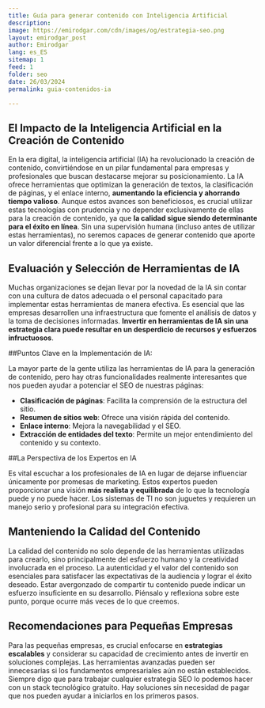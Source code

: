 ```yaml
---
title: Guía para generar contenido con Inteligencia Artificial
description: 
image: https://emirodgar.com/cdn/images/og/estrategia-seo.png
layout: emirodgar_post
author: Emirodgar
lang: es_ES
sitemap: 1
feed: 1
folder: seo
date: 26/03/2024
permalink: guia-contenidos-ia

--- 
```


## El Impacto de la Inteligencia Artificial en la Creación de Contenido

En la era digital, la inteligencia artificial (IA) ha revolucionado la creación de contenido, convirtiéndose en un pilar fundamental para empresas y profesionales que buscan destacarse mejorar su posicionamiento. La IA ofrece herramientas que optimizan la generación de textos, la clasificación de páginas, y el enlace interno, **aumentando la eficiencia y ahorrando tiempo valioso**. Aunque estos avances son beneficiosos, es crucial utilizar estas tecnologías con prudencia y no depender exclusivamente de ellas para la creación de contenido, ya que **la calidad sigue siendo determinante para el éxito en línea**. Sin una supervisión humana (incluso antes de utilizar estas herramientas), no seremos capaces de generar contenido que aporte un valor diferencial frente a lo que ya existe.

## Evaluación y Selección de Herramientas de IA

Muchas organizaciones se dejan llevar por la novedad de la IA sin contar con una cultura de datos adecuada o el personal capacitado para implementar estas herramientas de manera efectiva. Es esencial que las empresas desarrollen una infraestructura que fomente el análisis de datos y la toma de decisiones informadas. **Invertir en herramientas de IA sin una estrategia clara puede resultar en un desperdicio de recursos y esfuerzos infructuosos**.

##Puntos Clave en la Implementación de IA:

La mayor parte de la gente utiliza las herramientas de IA para la generación de contenido, pero hay otras funcionalidades realmente interesantes que nos pueden ayudar a potenciar el SEO de nuestras páginas:

- **Clasificación de páginas**: Facilita la comprensión de la estructura del sitio.
- **Resumen de sitios web**: Ofrece una visión rápida del contenido.
- **Enlace interno**: Mejora la navegabilidad y el SEO.
- **Extracción de entidades del texto**: Permite un mejor entendimiento del contenido y su contexto.

##La Perspectiva de los Expertos en IA

Es vital escuchar a los profesionales de IA en lugar de dejarse influenciar únicamente por promesas de marketing. Estos expertos pueden proporcionar una visión **más realista y equilibrada** de lo que la tecnología puede y no puede hacer. Los sistemas de TI no son juguetes y requieren un manejo serio y profesional para su integración efectiva.

## Manteniendo la Calidad del Contenido

La calidad del contenido no solo depende de las herramientas utilizadas para crearlo, sino principalmente del esfuerzo humano y la creatividad involucrada en el proceso. La autenticidad y el valor del contenido son esenciales para satisfacer las expectativas de la audiencia y lograr el éxito deseado. Estar avergonzado de compartir tu contenido puede indicar un esfuerzo insuficiente en su desarrollo. Piénsalo y reflexiona sobre este punto, porque ocurre más veces de lo que creemos.

## Recomendaciones para Pequeñas Empresas

Para las pequeñas empresas, es crucial enfocarse en **estrategias escalables** y considerar su capacidad de crecimiento antes de invertir en soluciones complejas. Las herramientas avanzadas pueden ser innecesarias si los fundamentos empresariales aún no están establecidos. Siempre digo que para trabajar cualquier estrategia SEO lo podemos hacer con un stack tecnológico gratuito. Hay soluciones sin necesidad de pagar que nos pueden ayudar a iniciarlos en los primeros pasos.
